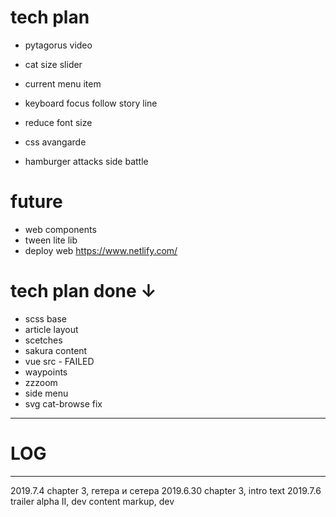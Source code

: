# tech plan


- pytagorus video
- cat size slider
- current menu item
- keyboard focus follow story line

- reduce font size
- css avangarde
- hamburger attacks side battle


# future

- web components
- tween lite lib
- deploy web https://www.netlify.com/

# tech plan done ↓

- scss base
- article layout
- scetches
- sakura content
- vue src - FAILED
- waypoints
- zzzoom
- side menu
- svg cat-browse fix


--------------------------------------------------
# LOG
--------------------------------------------------

2019.7.4    chapter 3, гетера и сетера
2019.6.30   chapter 3, intro text
2019.7.6    trailer alpha II, dev
            content markup, dev
